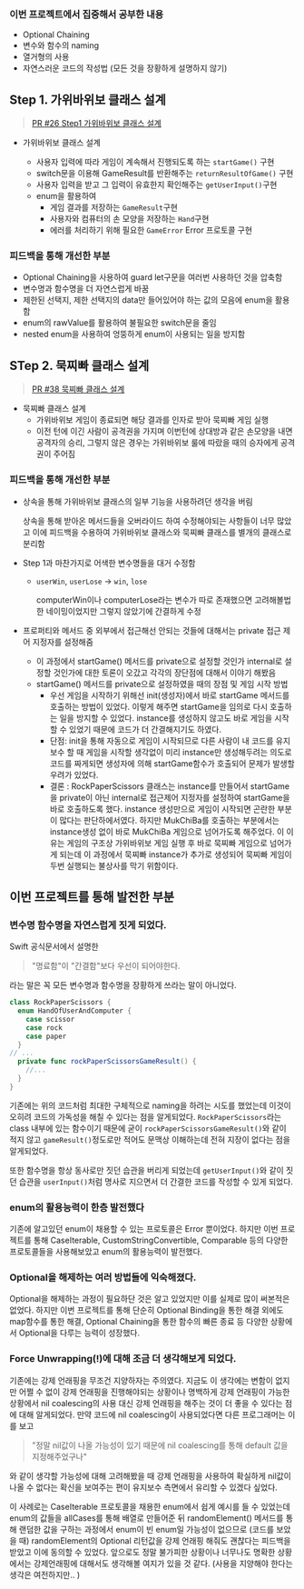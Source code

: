 ### 이번 프로젝트에서 집중해서 공부한 내용

- Optional Chaining
- 변수와 함수의 naming
- 열거형의  사용
- 자연스러운 코드의 작성법 (모든 것을 장황하게 설명하지 않기)



## Step 1. 가위바위보 클래스 설계

> [PR #26 Step1 가위바위보 클래스 설계](https://github.com/yagom-academy/ios-rock-paper-scissors/pull/26)

- 가위바위보 클래스 설계

  - 사용자 입력에 따라 게임이 계속해서 진행되도록 하는 `startGame()` 구현
  - switch문을 이용해 GameResult를 반환해주는 `returnResultOfGame()` 구현
  - 사용자 입력을 받고 그 입력이 유효한지 확인해주는 `getUserInput()`구현
  - enum을 활용하여
    - 게임 결과를 저장하는 `GameResult`구현
    - 사용자와 컴퓨터의 손 모양을 저장하는 `Hand`구현
    - 에러를 처리하기 위해 필요한 `GameError` Error 프로토콜 구현

  

### 피드백을 통해 개선한 부분

- Optional Chaining을 사용하여 guard let구문을 여러번 사용하던 것을 압축함
- 변수명과 함수명을 더 자연스럽게 바꿈
- 제한된 선택지, 제한 선택지의 data만 들어있어야 하는 값의 모음에 enum을 활용함 
- enum의 rawValue를 활용하여 불필요한 switch문을 줄임
- nested enum을 사용하여 엉뚱하게 enum이 사용되는 일을 방지함

## STep 2. 묵찌빠 클래스 설계

> [PR #38 묵찌빠 클래스 설계](https://github.com/yagom-academy/ios-rock-paper-scissors/pull/38)

- 묵찌빠 클래스 설계
  - 가위바위보 게임이 종료되면 해당 결과를 인자로 받아 묵찌빠 게임 실행
  - 이전 턴에 이긴 사람이 공격권을 가지며 이번턴에 상대방과 같은 손모양을 내면 공격자의 승리, 그렇지 않은 경우는 가위바위보 룰에 따랐을 때의 승자에게 공격권이 주어짐



### 피드백을 통해 개선한 부분

- 상속을 통해 가위바위보 클래스의 일부 기능을 사용하려던 생각을 버림

  상속을 통해 받아온 메서드들을 오버라이드 하여 수정해야되는 사항들이 너무 많았고 이에 피드백을 수용하여 가위바위보 클래스와 묵찌빠 클래스를 별개의 클래스로 분리함

- Step 1과 마찬가지로 어색한 변수명들을 대거 수정함

  - `userWin`, `userLose` -> `win`, `lose`

    computerWin이나 computerLose라는 변수가 따로 존재했으면 고려해볼법한 네이밍이었지만 그렇지 않았기에 간결하게 수정

- 프로퍼티와 메서드 중 외부에서 접근해선 안되는 것들에 대해서는 private 접근 제어 지정자를 설정해줌

  - 이 과정에서 startGame() 메서드를 private으로 설정할 것인가 internal로 설정할 것인가에 대한 토론이 오갔고 각각의 장단점에 대해서 이야기 해봤음
  - startGame() 메서드를 private으로 설정하였을 때의 장점 및 게임 시작 방법
    - 우선 게임을 시작하기 위해선 init(생성자)에서 바로 startGame 메서드를 호출하는 방법이 있었다. 이렇게 해주면 startGame을 임의로 다시 호출하는 일을 방지할 수 있었다. instance를 생성하지 않고도 바로 게임을 시작할 수 있었기 때문에 코드가 더 간결해지기도 하였다.
    - 단점: init을 통해 자동으로 게임이 시작되므로 다른 사람이 내 코드를 유지보수 할 때 게임을 시작할 생각없이 미리 instance만 생성해두려는 의도로 코드를 짜게되면 생성자에 의해 startGame함수가 호출되어 문제가 발생할 우려가 있었다.
    - 결론 : RockPaperScissors 클래스는 instance를 만들어서 startGame을 private이 아닌 internal로 접근제어 지정자를 설정하여 startGame을 바로 호출하도록 했다. instance 생성만으로 게임이 시작되면 곤란한 부분이 많다는 판단하에서였다. 하지만 MukChiBa를 호출하는 부분에서는 instance생성 없이 바로 MukChiBa 게임으로 넘어가도록 해주었다. 이 이유는 게임의 구조상 가위바위보 게임 실행 후 바로 묵찌빠 게임으로 넘어가게 되는데 이 과정에서 묵찌빠 instance가 추가로 생성되어 묵찌빠 게임이 두번 실행되는 불상사를 막기 위함이다. 

## 이번 프로젝트를 통해 발전한 부분

### 변수명 함수명을 자연스럽게 짓게 되었다.

Swift 공식문서에서 설명한 

> "명료함"이 "간결함"보다 우선이 되어야한다.

라는 말은 꼭 모든 변수명과 함수명을 장황하게 쓰라는 말이 아니었다.

```swift
class RockPaperScissors {
  enum HandOfUserAndComputer {
    case scissor
    case rock
    case paper
  }
// ...
  private func rockPaperScissorsGameResult() {
    //...
  }
}
```

기존에는 위의 코드처럼 최대한 구체적으로 naming을 하려는 시도를 했었는데 이것이 오히려 코드의 가독성을 해칠 수 있다는 점을 알게되었다. `RockPaperScissors`라는 class 내부에 있는 함수이기 때문에 굳이 `rockPaperScissorsGameResult()`와 같이 적지 않고 `gameResult()`정도로만 적어도 문맥상 이해하는데 전혀 지장이 없다는 점을 알게되었다. 

또한 함수명을 항상 동사로만 짓던 습관을 버리게 되었는데 `getUserInput()`와 같이 짓던 습관을 `userInput()`처럼 명사로 지으면서 더 간결한 코드를 작성할 수 있게 되었다.



### enum의 활용능력이 한층 발전했다

기존에 알고있던 enum이 채용할 수 있는 프로토콜은 Error 뿐이었다. 하지만 이번 프로젝트를 통해 CaseIterable, CustomStringConvertible, Comparable 등의 다양한 프로토콜들을 사용해보았고 enum의 활용능력이 발전했다.



### Optional을 해제하는 여러 방법들에 익숙해졌다. 

Optional을 해제하는 과정이 필요하단 것은 알고 있었지만 이를 실제로 많이 써본적은 없었다. 하지만 이번 프로젝트를 통해 단순히 Optional Binding을 통한 해결 외에도 map함수를 통한 해결, Optional Chaining을 통한 함수의 빠른 종료 등 다양한 상황에서 Optional을 다루는 능력이 성장했다. 

### Force Unwrapping(!)에 대해 조금 더 생각해보게 되었다.

기존에는 강제 언래핑을 무조건 지양하자는 주의였다. 지금도 이 생각에는 변함이 없지만 어쩔 수 없이 강제 언래핑을 진행해야되는 상황이나 명백하게 강제 언래핑이 가능한 상황에서 nil coalescing의 사용 대신 강제 언래핑을 해주는 것이 더 좋을 수 있다는 점에 대해 알게되었다. 만약 코드에 nil coalescing이 사용되었다면 다른 프로그래머는 이를 보고 

>  "정말 nil값이 나올 가능성이 있기 때문에 nil coalescing를 통해 default 값을 지정해주었구나"

와 같이 생각할 가능성에 대해 고려해봤을 때 강제 언래핑을 사용하여 확실하게 nil값이 나올 수 없다는 확신을 보여주는 편이 유지보수 측면에서 유리할 수 있겠다 싶었다.

이 사례로는 CaseIterable 프로토콜을 채용한 enum에서 쉽게 예시를 들 수 있었는데 enum의 값들을 allCases를 통해 배열로 만들어준 뒤 randomElement() 메서드를 통해 랜덤한 값을 구하는 과정에서 enum이 빈 enum일 가능성이 없으므로 (코드를 보았을 때) randomElement의 Optional 리턴값을 강제 언래핑 해줘도 괜찮다는 피드백을 받았고 이에 동의할 수 있었다. 앞으로도 정말 불가피한 상황이나 너무나도 명확한 상황에서는 강제언래핑에 대해서도 생각해볼 여지가 있을 것 같다. (사용을 지양해야 한다는 생각은 여전하지만.. )




